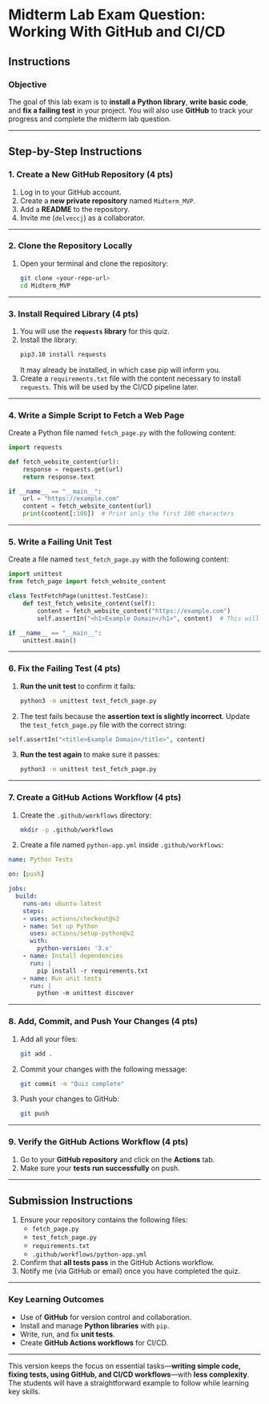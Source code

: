 # **Midterm Lab Exam Question: Working With GitHub and CI/CD**

## **Instructions**

### **Objective**  
The goal of this lab exam is to **install a Python library**, **write basic code**, and **fix a failing test** in your project. You will also use **GitHub** to track your progress and complete the midterm lab question.

---

## **Step-by-Step Instructions**

### **1. Create a New GitHub Repository** (4 pts)

1. Log in to your GitHub account.
2. Create a **new private repository** named `Midterm_MVP`.
3. Add a **README** to the repository.
4. Invite me (`delveccj`) as a collaborator.

---

### **2. Clone the Repository Locally**

1. Open your terminal and clone the repository:
   ```bash
   git clone <your-repo-url>
   cd Midterm_MVP
   ```

---

### **3. Install Required Library** (4 pts)

1. You will use the **`requests` library** for this quiz.
2. Install the library:
   ```bash
   pip3.10 install requests
   ```
   It may already be installed, in which case pip will inform you.
3. Create a `requirements.txt` file with the content necessary to install ```requests```.  This will be used by the CI/CD pipeline later.

---

### **4. Write a Simple Script to Fetch a Web Page**

Create a Python file named `fetch_page.py` with the following content:

```python
import requests

def fetch_website_content(url):
    response = requests.get(url)
    return response.text

if __name__ == "__main__":
    url = "https://example.com"
    content = fetch_website_content(url)
    print(content[:100])  # Print only the first 100 characters
```

---

### **5. Write a Failing Unit Test**

Create a file named `test_fetch_page.py` with the following content:

```python
import unittest
from fetch_page import fetch_website_content

class TestFetchPage(unittest.TestCase):
    def test_fetch_website_content(self):
        content = fetch_website_content("https://example.com")
        self.assertIn("<h1>Example Domain</h1>", content)  # This will fail initially

if __name__ == "__main__":
    unittest.main()
```

---

### **6. Fix the Failing Test** (4 pts)

1. **Run the unit test** to confirm it fails:
   ```bash
   python3 -m unittest test_fetch_page.py
   ```
2. The test fails because the **assertion text is slightly incorrect**. Update the `test_fetch_page.py` file with the correct string:

```python
self.assertIn("<title>Example Domain</title>", content)
```

3. **Run the test again** to make sure it passes: 
   ```bash
   python3 -m unittest test_fetch_page.py
   ```

---

### **7. Create a GitHub Actions Workflow** (4 pts)

1. Create the `.github/workflows` directory:
   ```bash
   mkdir -p .github/workflows
   ```

2. Create a file named `python-app.yml` inside `.github/workflows`:

```yaml
name: Python Tests

on: [push]

jobs:
  build:
    runs-on: ubuntu-latest
    steps:
    - uses: actions/checkout@v2
    - name: Set up Python
      uses: actions/setup-python@v2
      with:
        python-version: '3.x'
    - name: Install dependencies
      run: |
        pip install -r requirements.txt
    - name: Run unit tests
      run: |
        python -m unittest discover
```

---

### **8. Add, Commit, and Push Your Changes** (4 pts)

1. Add all your files:
   ```bash
   git add .
   ```

2. Commit your changes with the following message:
   ```bash
   git commit -m "Quiz complete"
   ```

3. Push your changes to GitHub:
   ```bash
   git push
   ```

---

### **9. Verify the GitHub Actions Workflow** (4 pts)

1. Go to your **GitHub repository** and click on the **Actions** tab.
2. Make sure your **tests run successfully** on push.

---

## **Submission Instructions**

1. Ensure your repository contains the following files:
   - `fetch_page.py`
   - `test_fetch_page.py`
   - `requirements.txt`
   - `.github/workflows/python-app.yml`
2. Confirm that **all tests pass** in the GitHub Actions workflow.
3. Notify me (via GitHub or email) once you have completed the quiz.

---

### **Key Learning Outcomes**
- Use of **GitHub** for version control and collaboration.
- Install and manage **Python libraries** with `pip`.
- Write, run, and fix **unit tests**.
- Create **GitHub Actions workflows** for CI/CD.

---

This version keeps the focus on essential tasks—**writing simple code, fixing tests, using GitHub, and CI/CD workflows**—with **less complexity**. The students will have a straightforward example to follow while learning key skills.
